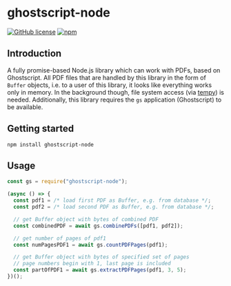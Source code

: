 # ghostscript-node

[![GitHub license](https://img.shields.io/github/license/sigalor/ghostscript-node)](https://github.com/sigalor/ghostscript-node/blob/master/LICENSE) [![npm](https://img.shields.io/npm/v/ghostscript-node)](https://www.npmjs.com/package/ghostscript-node)

## Introduction

A fully promise-based Node.js library which can work with PDFs, based on Ghostscript. All PDF files that are handled by this library in the form of `Buffer` objects, i.e. to a user of this library, it looks like everything works only in memory. In the background though, file system access (via [tempy](https://www.npmjs.com/package/tempy)) is needed. Additionally, this library requires the `gs` application (Ghostscript) to be available.

## Getting started

```
npm install ghostscript-node
```

## Usage

```javascript
const gs = require("ghostscript-node");

(async () => {
  const pdf1 = /* load first PDF as Buffer, e.g. from database */;
  const pdf2 = /* load second PDF as Buffer, e.g. from database */;

  // get Buffer object with bytes of combined PDF
  const combinedPDF = await gs.combinePDFs([pdf1, pdf2]);

  // get number of pages of pdf1
  const numPagesPDF1 = await gs.countPDFPages(pdf1);

  // get Buffer object with bytes of specified set of pages
  // page numbers begin with 1, last page is included
  const partOfPDF1 = await gs.extractPDFPages(pdf1, 3, 5);
})();
```
